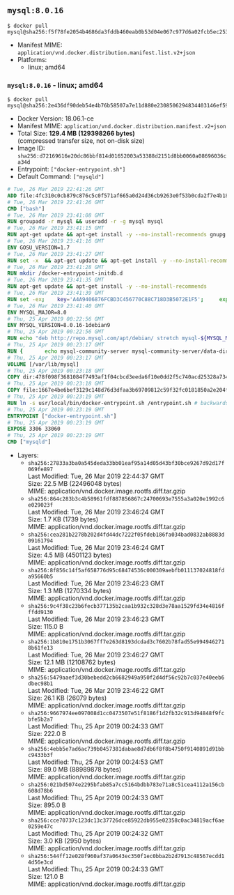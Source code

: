 ## `mysql:8.0.16`

```console
$ docker pull mysql@sha256:f5f78fe2054b4686da3fddb460eab0b53d04e067c977d6a02fcb5ec25375ed15
```

-	Manifest MIME: `application/vnd.docker.distribution.manifest.list.v2+json`
-	Platforms:
	-	linux; amd64

### `mysql:8.0.16` - linux; amd64

```console
$ docker pull mysql@sha256:2e436df90deb54e4b76b58507a7e11d880e2308506294834403146ef59aa9847
```

-	Docker Version: 18.06.1-ce
-	Manifest MIME: `application/vnd.docker.distribution.manifest.v2+json`
-	Total Size: **129.4 MB (129398266 bytes)**  
	(compressed transfer size, not on-disk size)
-	Image ID: `sha256:d72169616e20dc86bbf814d01652003a53388d2151d8bb0060a08696036ca34d`
-	Entrypoint: `["docker-entrypoint.sh"]`
-	Default Command: `["mysqld"]`

```dockerfile
# Tue, 26 Mar 2019 22:41:26 GMT
ADD file:4fc310c0cb879c876c5c0f571af665a0d24d36cb9263e0f53b0cda2f7e4b1844 in / 
# Tue, 26 Mar 2019 22:41:26 GMT
CMD ["bash"]
# Tue, 26 Mar 2019 23:41:08 GMT
RUN groupadd -r mysql && useradd -r -g mysql mysql
# Tue, 26 Mar 2019 23:41:15 GMT
RUN apt-get update && apt-get install -y --no-install-recommends gnupg dirmngr && rm -rf /var/lib/apt/lists/*
# Tue, 26 Mar 2019 23:41:16 GMT
ENV GOSU_VERSION=1.7
# Tue, 26 Mar 2019 23:41:27 GMT
RUN set -x 	&& apt-get update && apt-get install -y --no-install-recommends ca-certificates wget && rm -rf /var/lib/apt/lists/* 	&& wget -O /usr/local/bin/gosu "https://github.com/tianon/gosu/releases/download/$GOSU_VERSION/gosu-$(dpkg --print-architecture)" 	&& wget -O /usr/local/bin/gosu.asc "https://github.com/tianon/gosu/releases/download/$GOSU_VERSION/gosu-$(dpkg --print-architecture).asc" 	&& export GNUPGHOME="$(mktemp -d)" 	&& gpg --batch --keyserver ha.pool.sks-keyservers.net --recv-keys B42F6819007F00F88E364FD4036A9C25BF357DD4 	&& gpg --batch --verify /usr/local/bin/gosu.asc /usr/local/bin/gosu 	&& gpgconf --kill all 	&& rm -rf "$GNUPGHOME" /usr/local/bin/gosu.asc 	&& chmod +x /usr/local/bin/gosu 	&& gosu nobody true 	&& apt-get purge -y --auto-remove ca-certificates wget
# Tue, 26 Mar 2019 23:41:28 GMT
RUN mkdir /docker-entrypoint-initdb.d
# Tue, 26 Mar 2019 23:41:35 GMT
RUN apt-get update && apt-get install -y --no-install-recommends 		pwgen 		openssl 		perl 	&& rm -rf /var/lib/apt/lists/*
# Tue, 26 Mar 2019 23:41:39 GMT
RUN set -ex; 	key='A4A9406876FCBD3C456770C88C718D3B5072E1F5'; 	export GNUPGHOME="$(mktemp -d)"; 	gpg --batch --keyserver ha.pool.sks-keyservers.net --recv-keys "$key"; 	gpg --batch --export "$key" > /etc/apt/trusted.gpg.d/mysql.gpg; 	gpgconf --kill all; 	rm -rf "$GNUPGHOME"; 	apt-key list > /dev/null
# Tue, 26 Mar 2019 23:41:40 GMT
ENV MYSQL_MAJOR=8.0
# Thu, 25 Apr 2019 00:22:56 GMT
ENV MYSQL_VERSION=8.0.16-1debian9
# Thu, 25 Apr 2019 00:22:56 GMT
RUN echo "deb http://repo.mysql.com/apt/debian/ stretch mysql-${MYSQL_MAJOR}" > /etc/apt/sources.list.d/mysql.list
# Thu, 25 Apr 2019 00:23:17 GMT
RUN { 		echo mysql-community-server mysql-community-server/data-dir select ''; 		echo mysql-community-server mysql-community-server/root-pass password ''; 		echo mysql-community-server mysql-community-server/re-root-pass password ''; 		echo mysql-community-server mysql-community-server/remove-test-db select false; 	} | debconf-set-selections 	&& apt-get update && apt-get install -y mysql-community-client="${MYSQL_VERSION}" mysql-community-server-core="${MYSQL_VERSION}" && rm -rf /var/lib/apt/lists/* 	&& rm -rf /var/lib/mysql && mkdir -p /var/lib/mysql /var/run/mysqld 	&& chown -R mysql:mysql /var/lib/mysql /var/run/mysqld 	&& chmod 777 /var/run/mysqld
# Thu, 25 Apr 2019 00:23:17 GMT
VOLUME [/var/lib/mysql]
# Thu, 25 Apr 2019 00:23:18 GMT
COPY dir:478f098f3681084f7493af1f04cbcd3eeda6f10e0dd2f5c740acd25328a73455 in /etc/mysql/ 
# Thu, 25 Apr 2019 00:23:18 GMT
COPY file:1667e4be6bef3129c148d76d3dfaa3b69709812c59f32fc0181850a2e204f1bb in /usr/local/bin/ 
# Thu, 25 Apr 2019 00:23:19 GMT
RUN ln -s usr/local/bin/docker-entrypoint.sh /entrypoint.sh # backwards compat
# Thu, 25 Apr 2019 00:23:19 GMT
ENTRYPOINT ["docker-entrypoint.sh"]
# Thu, 25 Apr 2019 00:23:19 GMT
EXPOSE 3306 33060
# Thu, 25 Apr 2019 00:23:19 GMT
CMD ["mysqld"]
```

-	Layers:
	-	`sha256:27833a3ba0a545deda33bb01eaf95a14d05d43bf30bce9267d92d17f069fe897`  
		Last Modified: Tue, 26 Mar 2019 22:44:37 GMT  
		Size: 22.5 MB (22496048 bytes)  
		MIME: application/vnd.docker.image.rootfs.diff.tar.gzip
	-	`sha256:864c283b3c4b58961fdf887856867c24700693e7555a3a020e1992c6e029023f`  
		Last Modified: Tue, 26 Mar 2019 23:46:24 GMT  
		Size: 1.7 KB (1739 bytes)  
		MIME: application/vnd.docker.image.rootfs.diff.tar.gzip
	-	`sha256:cea281b2278b202d4fd44dc7222f05fdeb186fa034bad0832ab8883d09161794`  
		Last Modified: Tue, 26 Mar 2019 23:46:24 GMT  
		Size: 4.5 MB (4501123 bytes)  
		MIME: application/vnd.docker.image.rootfs.diff.tar.gzip
	-	`sha256:8f856c14f5af658776d95c68474536c000309aebfb011137024818fda95660b5`  
		Last Modified: Tue, 26 Mar 2019 23:46:23 GMT  
		Size: 1.3 MB (1270334 bytes)  
		MIME: application/vnd.docker.image.rootfs.diff.tar.gzip
	-	`sha256:9c4f38c23b6fecb377135b2caa1b932c328d3e78aa1529fd34e4816fffdd9130`  
		Last Modified: Tue, 26 Mar 2019 23:46:23 GMT  
		Size: 115.0 B  
		MIME: application/vnd.docker.image.rootfs.diff.tar.gzip
	-	`sha256:1b810e1751b3067ff7e263d8193dcdad3c7602b78fad55e9949462718b61fe13`  
		Last Modified: Tue, 26 Mar 2019 23:46:27 GMT  
		Size: 12.1 MB (12108762 bytes)  
		MIME: application/vnd.docker.image.rootfs.diff.tar.gzip
	-	`sha256:5479aaef3d30bebedd2cb6682949a950f2d4df56c92b7c037e40eeb6dbec98b1`  
		Last Modified: Tue, 26 Mar 2019 23:46:22 GMT  
		Size: 26.1 KB (26079 bytes)  
		MIME: application/vnd.docker.image.rootfs.diff.tar.gzip
	-	`sha256:9667974ee097008d1cc0473507e51f8186f1d2fb32c913d94848f9fcbfe5b2a7`  
		Last Modified: Thu, 25 Apr 2019 00:24:33 GMT  
		Size: 222.0 B  
		MIME: application/vnd.docker.image.rootfs.diff.tar.gzip
	-	`sha256:4ebb5e7ad6ac739b0457381dabae8d7db6f8f8b4750f9140891d91bbc9433b3f`  
		Last Modified: Thu, 25 Apr 2019 00:24:53 GMT  
		Size: 89.0 MB (88989878 bytes)  
		MIME: application/vnd.docker.image.rootfs.diff.tar.gzip
	-	`sha256:021bd5074e2295bfab85a7cc5164bdbb783e71a8c51cea4112a156cb608d78b6`  
		Last Modified: Thu, 25 Apr 2019 00:24:33 GMT  
		Size: 895.0 B  
		MIME: application/vnd.docker.image.rootfs.diff.tar.gzip
	-	`sha256:cce70737c123dc13c37726dce85922db955e02358c0ac34819acf6ae0259e47c`  
		Last Modified: Thu, 25 Apr 2019 00:24:32 GMT  
		Size: 3.0 KB (2950 bytes)  
		MIME: application/vnd.docker.image.rootfs.diff.tar.gzip
	-	`sha256:544ff12e028f960af37a0643ec350f1ec0bba2b2d7913c48567ecdd14d56e3cd`  
		Last Modified: Thu, 25 Apr 2019 00:24:33 GMT  
		Size: 121.0 B  
		MIME: application/vnd.docker.image.rootfs.diff.tar.gzip
